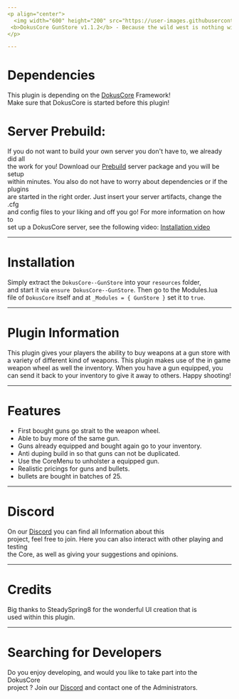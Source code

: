 ```yaml
---
<p align="center">
  <img width="600" height="200" src="https://user-images.githubusercontent.com/49053928/111937011-2e9b8080-8ac7-11eb-914a-a0d94380d611.gif"><br>
 <b>DokusCore GunStore v1.1.2</b> - Because the wild west is nothing without guns!
</p>

---
```

# Dependencies
This plugin is depending on the [DokusCore](https://github.com/dokucore) Framework!<br>
Make sure that DokusCore is started before this plugin!

# Server Prebuild:
If you do not want to build your own server you don't have to, we already did all   <br>
the work for you! Download our [Prebuild](https://github.com/DokusCore/Server-Prebuild) server package and you will be setup  <br>
within minutes. You also do not have to worry about dependencies or if the plugins <br>
are started in the right order. Just insert your server artifacts, change the .cfg <br>
and config files to your liking and off you go! For more information on how to <br>
set up a DokusCore server, see the following video: [Installation video](https://www.youtube.com/watch?v=NlJFFRzWvDE) <br>

---
# Installation
Simply extract the `DokusCore--GunStore` into your `resources` folder, <br>
and start it via `ensure DokusCore--GunStore`. Then go to the Modules.lua <br>
file of `DokusCore` itself and at `_Modules = { GunStore }` set it to `true`.

---
# Plugin Information
This plugin gives your players the ability to buy weapons at a gun store with
a variety of different kind of weapons. This plugin makes use of the in game
weapon wheel as well the inventory. When you have a gun equipped, you can send
it back to your inventory to give it away to others. Happy shooting!

---
# Features
- First bought guns go strait to the weapon wheel.
- Able to buy more of the same gun.
- Guns already equipped and bought again go to your inventory.
- Anti duping build in so that guns can not be duplicated.
- Use the CoreMenu to unholster a equipped gun.
- Realistic pricings for guns and bullets.
- bullets are bought in batches of 25.

---
# Discord
On our [Discord](https://discord.io/dokuscore) you can find all Information about this <br>
project, feel free to join. Here you can also interact with other playing and testing<br>
the Core, as well as giving your suggestions and opinions.

---
# Credits
Big thanks to SteadySpring8 for the wonderful UI creation that is <br>
used within this plugin.

---
# Searching for Developers
Do you enjoy developing, and would you like to take part into the DokusCore<br>
project ? Join our [Discord](https://discord.io/dokuscore) and contact one of the Administrators.
